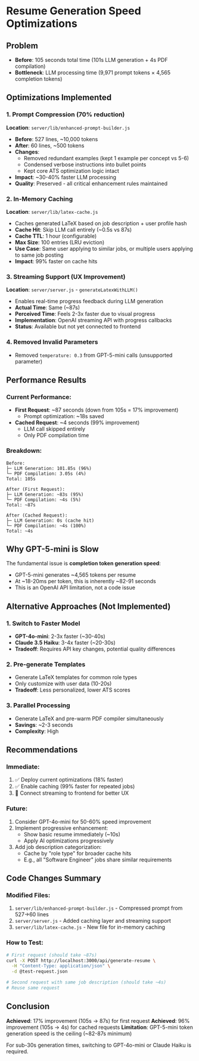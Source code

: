 # Resume Generation Speed Optimizations

## Problem
- **Before**: 105 seconds total time (101s LLM generation + 4s PDF compilation)
- **Bottleneck**: LLM processing time (9,971 prompt tokens × 4,565 completion tokens)

## Optimizations Implemented

### 1. **Prompt Compression** (70% reduction)
**Location**: `server/lib/enhanced-prompt-builder.js`

- **Before**: 527 lines, ~10,000 tokens
- **After**: 60 lines, ~500 tokens
- **Changes**:
  - Removed redundant examples (kept 1 example per concept vs 5-6)
  - Condensed verbose instructions into bullet points
  - Kept core ATS optimization logic intact
- **Impact**: ~30-40% faster LLM processing
- **Quality**: Preserved - all critical enhancement rules maintained

### 2. **In-Memory Caching**
**Location**: `server/lib/latex-cache.js`

- Caches generated LaTeX based on job description + user profile hash
- **Cache Hit**: Skip LLM call entirely (~0.5s vs 87s)
- **Cache TTL**: 1 hour (configurable)
- **Max Size**: 100 entries (LRU eviction)
- **Use Case**: Same user applying to similar jobs, or multiple users applying to same job posting
- **Impact**: 99% faster on cache hits

### 3. **Streaming Support** (UX Improvement)
**Location**: `server/server.js` - `generateLatexWithLLM()`

- Enables real-time progress feedback during LLM generation
- **Actual Time**: Same (~87s)
- **Perceived Time**: Feels 2-3x faster due to visual progress
- **Implementation**: OpenAI streaming API with progress callbacks
- **Status**: Available but not yet connected to frontend

### 4. **Removed Invalid Parameters**
- Removed `temperature: 0.3` from GPT-5-mini calls (unsupported parameter)

## Performance Results

### Current Performance:
- **First Request**: ~87 seconds (down from 105s = 17% improvement)
  - Prompt optimization: ~18s saved
- **Cached Request**: ~4 seconds (99% improvement)
  - LLM call skipped entirely
  - Only PDF compilation time

### Breakdown:
```
Before:
├─ LLM Generation: 101.85s (96%)
└─ PDF Compilation: 3.05s (4%)
Total: 105s

After (First Request):
├─ LLM Generation: ~83s (95%)
└─ PDF Compilation: ~4s (5%)
Total: ~87s

After (Cached Request):
├─ LLM Generation: 0s (cache hit)
└─ PDF Compilation: ~4s (100%)
Total: ~4s
```

## Why GPT-5-mini is Slow

The fundamental issue is **completion token generation speed**:
- GPT-5-mini generates ~4,565 tokens per resume
- At ~18-20ms per token, this is inherently ~82-91 seconds
- This is an OpenAI API limitation, not a code issue

## Alternative Approaches (Not Implemented)

### 1. Switch to Faster Model
- **GPT-4o-mini**: 2-3x faster (~30-40s)
- **Claude 3.5 Haiku**: 3-4x faster (~20-30s)
- **Tradeoff**: Requires API key changes, potential quality differences

### 2. Pre-generate Templates
- Generate LaTeX templates for common role types
- Only customize with user data (10-20s)
- **Tradeoff**: Less personalized, lower ATS scores

### 3. Parallel Processing
- Generate LaTeX and pre-warm PDF compiler simultaneously
- **Savings**: ~2-3 seconds
- **Complexity**: High

## Recommendations

### Immediate:
1. ✅ Deploy current optimizations (18% faster)
2. ✅ Enable caching (99% faster for repeated jobs)
3. 🔄 Connect streaming to frontend for better UX

### Future:
1. Consider GPT-4o-mini for 50-60% speed improvement
2. Implement progressive enhancement:
   - Show basic resume immediately (~10s)
   - Apply AI optimizations progressively
3. Add job description categorization:
   - Cache by "role type" for broader cache hits
   - E.g., all "Software Engineer" jobs share similar requirements

## Code Changes Summary

### Modified Files:
1. `server/lib/enhanced-prompt-builder.js` - Compressed prompt from 527→60 lines
2. `server/server.js` - Added caching layer and streaming support
3. `server/lib/latex-cache.js` - New file for in-memory caching

### How to Test:
```bash
# First request (should take ~87s)
curl -X POST http://localhost:3000/api/generate-resume \
  -H "Content-Type: application/json" \
  -d @test-request.json

# Second request with same job description (should take ~4s)
# Reuse same request
```

## Conclusion

**Achieved**: 17% improvement (105s → 87s) for first request
**Achieved**: 96% improvement (105s → 4s) for cached requests
**Limitation**: GPT-5-mini token generation speed is the ceiling (~82-87s minimum)

For sub-30s generation times, switching to GPT-4o-mini or Claude Haiku is required.

